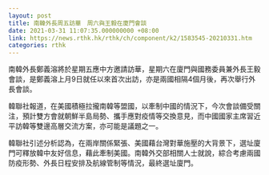 ```yaml
---
layout: post
title: 南韓外長周五訪華　周六與王毅在廈門會談
date: 2021-03-31 11:07:35.000000000 +08:00
link: https://news.rthk.hk/rthk/ch/component/k2/1583545-20210331.htm
categories: rthk
---
```


南韓外長鄭義溶將於星期五應中方邀請訪華，星期六在廈門與國務委員兼外長王毅會談，是鄭義溶上月9日就任以來首次出訪，亦是兩國相隔4個月後，再次舉行外長會談。

韓聯社報道，在美國積極拉攏南韓等盟國，以牽制中國的情況下，今次會談備受關注，預計雙方會就朝鮮半島局勢、攜手應對疫情等交換意見，而中國國家主席習近平訪韓等雙邊高層交流方案，亦可能是議題之一。

韓聯社引述分析認為，在兩岸關係緊張、美國藉台灣對華施壓的大背景下，選址廈門可釋放韓中友好信息，藉此牽制美國。南韓外交部相關人士就說，綜合考慮兩國防疫形勢、外長日程安排及航線管制等情況，最終選址廈門。
